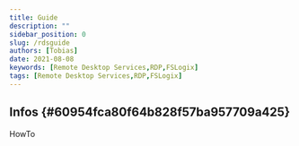 ```yaml
---
title: Guide
description: ""
sidebar_position: 0
slug: /rdsguide
authors: [Tobias]
date: 2021-08-08
keywords: [Remote Desktop Services,RDP,FSLogix]
tags: [Remote Desktop Services,RDP,FSLogix]
---
```




## Infos {#60954fca80f64b828f57ba957709a425}


HowTo

